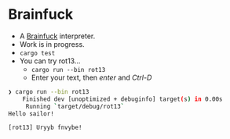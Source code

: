 # Brainfuck

- A [Brainfuck](https://en.wikipedia.org/wiki/Brainfuck) interpreter.
- Work is in progress.
- `cargo test`
- You can try rot13...
    - `cargo run --bin rot13`
    - Enter your text, then *enter* and *Ctrl-D*

```bash
❯ cargo run --bin rot13
    Finished dev [unoptimized + debuginfo] target(s) in 0.00s
     Running `target/debug/rot13`
Hello sailor!

[rot13] Uryyb fnvybe!
```

